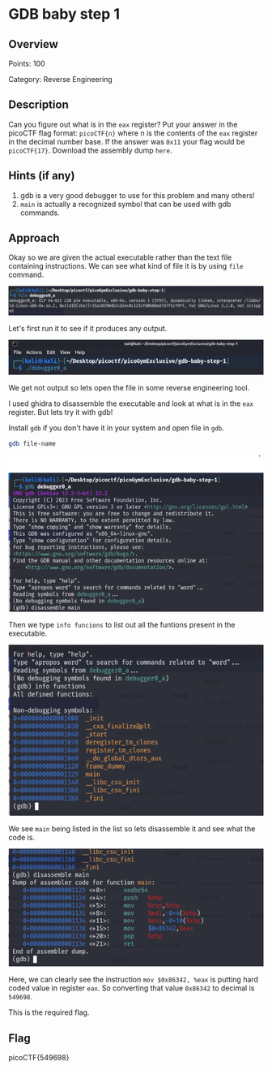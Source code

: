 # GDB baby step 1

## Overview

Points: 100

Category: Reverse Engineering

## Description
Can you figure out what is in the `eax` register? Put your answer in the picoCTF flag format: `picoCTF{n}` where n is the contents of the `eax` register in the decimal number base. If the answer was `0x11` your flag would be `picoCTF{17}`. Download the assembly dump `here`.

## Hints (if any)
1. gdb is a very good debugger to use for this problem and many others!
2. `main` is actually a recognized symbol that can be used with gdb commands.

## Approach

Okay so we are given the actual executable rather than the text file containing instructions. We can see what kind of file it is by using `file` command.

![File command](./img/gdb%20baby%20step%201%201.png)

Let's first run it to see if it produces any output.

![output of the challenge file](./img/gdb%20baby%20step%201%203.png)

We get not output so lets open the file in some reverse engineering tool.

I used ghidra to disassemble the executable and look at what is in the `eax` register. But lets try it with gdb!

Install `gdb` if you don't have it in your system and open file in `gdb`.

```bash
gdb file-name
```
![file opened in gdb](./img/gdb%20baby%20step%201%202.png)

Then we type `info funcions` to list out all the funtions present in the executable.

![function list](./img/gdb%20baby%20step%201%204.png)

We see `main` being listed in the list so lets disassemble it and see what the code is.

![Disassembled main](./img/gdb%20baby%20step%201%205.png)

Here, we can clearly see the instruction `mov $0x86342, %eax` is putting hard coded value in register `eax`. So converting that value `0x86342` to decimal is `549698`.

This is the required flag.

## Flag
picoCTF{549698}